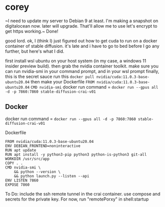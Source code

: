 # corey

~I need to update my server to Debian 9 at least. I'm making a snapshot on digitalocean now. later will upgrade. That'll allow me to use let's encrypt to get https working.~ Done!

good lord. ok, I (think I) just figured out how to get cuda to run on a docker container of stable diffusion. it's late and i have to go to bed before I go any further, but here's what I did.

first install wsl ubuntu on your host system (in my case, a windows 11 insider preview build).
then grab the nvidia container toolkit.
make sure you can run nvidia-smi in your command prompt, and in your wsl prompt
finally, this is the secret sauce
run this
`docker pull nvidia/cuda:11.0.3-base-ubuntu20.04`
then make your Dockerfile 
`FROM nvidia/cuda:11.0.3-base-ubuntu20.04`
`CMD nvidia-smi`
docker run command = `docker run --gpus all -d -p 7860:7860 stable-diffusion-crai-v01`

## Docker

docker run command = `docker run --gpus all -d -p 7860:7860 stable-diffusion-crai-v01`

Dockerfile
```
FROM nvidia/cuda:11.0.3-base-ubuntu20.04
ENV DEBIAN_FRONTEND=noninteractive
RUN apt update
RUN apt install -y python3-pip python3 python-is-python3 git-all
WORKDIR /usr/src/app
COPY . .
CMD nvidia-smi \
    && python --version \
    && python launch.py --listen --api
ENV LISTEN 7860
EXPOSE 7860
```

To Do: include the ssh remote tunnel in the crai container. use compose and secrets for the private key.
For now, run "remotePorxy" in shell:startup
